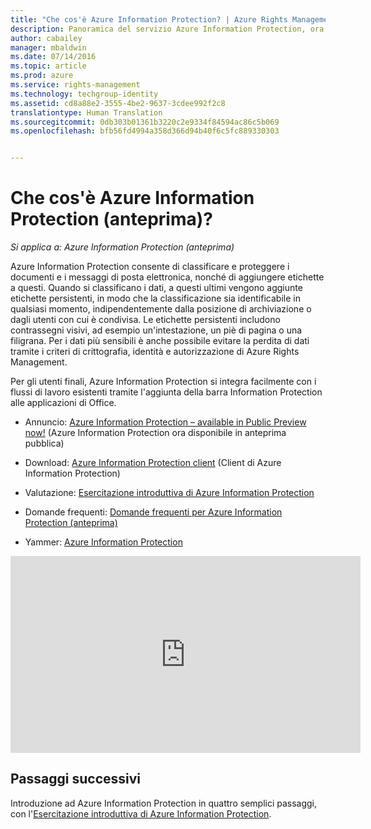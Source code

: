 ```yaml
---
title: "Che cos'è Azure Information Protection? | Azure Rights Management"
description: Panoramica del servizio Azure Information Protection, ora in anteprima
author: cabailey
manager: mbaldwin
ms.date: 07/14/2016
ms.topic: article
ms.prod: azure
ms.service: rights-management
ms.technology: techgroup-identity
ms.assetid: cd8a88e2-3555-4be2-9637-3cdee992f2c8
translationtype: Human Translation
ms.sourcegitcommit: 0db303b01361b3220c2e9334f84594ac86c5b069
ms.openlocfilehash: bfb56fd4994a358d366d94b40f6c5fc889330303


---
```


# Che cos'è Azure Information Protection (anteprima)?

*Si applica a: Azure Information Protection (anteprima)*

Azure Information Protection consente di classificare e proteggere i documenti e i messaggi di posta elettronica, nonché di aggiungere etichette a questi. Quando si classificano i dati, a questi ultimi vengono aggiunte etichette persistenti, in modo che la classificazione sia identificabile in qualsiasi momento, indipendentemente dalla posizione di archiviazione o dagli utenti con cui è condivisa. Le etichette persistenti includono contrassegni visivi, ad esempio un'intestazione, un piè di pagina o una filigrana. Per i dati più sensibili è anche possibile evitare la perdita di dati tramite i criteri di crittografia, identità e autorizzazione di Azure Rights Management. 

Per gli utenti finali, Azure Information Protection si integra facilmente con i flussi di lavoro esistenti tramite l'aggiunta della barra Information Protection alle applicazioni di Office. 

- Annuncio: [Azure Information Protection – available in Public Preview now!](https://blogs.technet.microsoft.com/enterprisemobility/2016/07/12/azure-information-protection-public-preview-available-now/) (Azure Information Protection ora disponibile in anteprima pubblica)

- Download: [Azure Information Protection client](https://www.microsoft.com/en-us/download/details.aspx?id=53018) (Client di Azure Information Protection)

- Valutazione: [Esercitazione introduttiva di Azure Information Protection](infoprotect-quick-start-tutorial.md) 

- Domande frequenti: [Domande frequenti per Azure Information Protection (anteprima)](faq.md)

- Yammer: [Azure Information Protection](https://www.yammer.com/askipteam/#/threads/inGroup?type=in_group&feedId=8652489&view=all)


<iframe width="560" height="315" src="https://www.youtube.com/embed/N9Ip0m6d3G0" frameborder="0" allowfullscreen></iframe>

## Passaggi successivi

Introduzione ad Azure Information Protection in quattro semplici passaggi, con l'[Esercitazione introduttiva di Azure Information Protection](infoprotect-quick-start-tutorial.md).


<!--HONumber=Jul16_HO3-->


